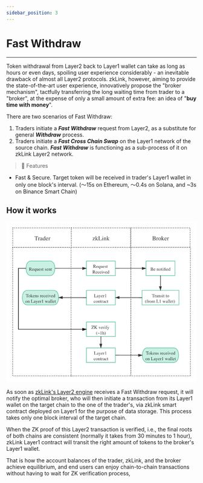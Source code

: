 ```yaml
---
sidebar_position: 3
---
```


# Fast Withdraw

---
Token withdrawal from Layer2 back to Layer1 wallet can take as long as hours or even days, spoiling user experience considerably - an inevitable drawback of almost all Layer2 protocols. zkLink, however, aiming to provide the state-of-the-art user experience, innovatively propose the "broker mechanism", tactfully transferring the long waiting time from trader to a "broker", at the expense of only a small amount of extra fee: an idea of "**buy time with money**".

There are two scenarios of Fast Withdraw:
1. Traders initiate a ***Fast Withdraw*** request from Layer2, as a substitute for general ***Withdraw*** process.
2. Traders initiate a ***Fast Cross Chain Swap*** on the Layer1 network of the source chain. ***Fast Withdraw*** is functioning as a sub-process of it on zkLink Layer2 network.


<div className="cancel-md-margin cancel-img">

> **🥇** <span className="highlight">Features</span>
- Fast & Secure. Target token will be received in trader's Layer1 wallet in only one block's interval. (～15s on Ethereum, ～0.4s on Solana, and ~3s on Binance Smart Chain)


</div>

## How it works

![Fast Withdraw](../../static/img/fastwithdraw.png)

As soon as [zkLink's Layer2 engine](/docs/Technology/Overview#zklink-technological-process) receives a Fast Withdraw request, it will notify the optimal broker, who will then initiate a transaction from its Layer1 wallet on the target chain to the one of the trader's, via zkLink smart contract deployed on Layer1 for the purpose of data storage. This process takes only one block interval of the target chain.

When the ZK proof of this Layer2 transaction is verified, i.e., the final roots of both chains are consistent (normally it takes from 30 minutes to 1 hour), zkLink Layer1 contract will transit the right amount of tokens to the broker's Layer1 wallet.

That is how the account balances of the trader, zkLink, and the broker achieve equilibrium, and end users can enjoy chain-to-chain transactions without having to wait for ZK verification process,
